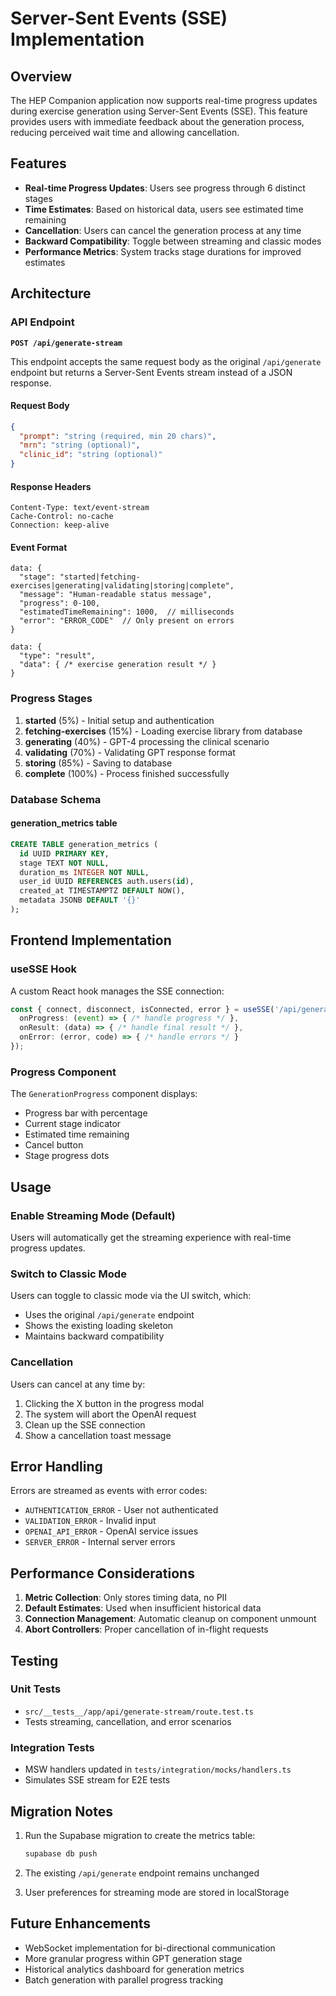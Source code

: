 # Server-Sent Events (SSE) Implementation

## Overview

The HEP Companion application now supports real-time progress updates during exercise generation using Server-Sent Events (SSE). This feature provides users with immediate feedback about the generation process, reducing perceived wait time and allowing cancellation.

## Features

- **Real-time Progress Updates**: Users see progress through 6 distinct stages
- **Time Estimates**: Based on historical data, users see estimated time remaining
- **Cancellation**: Users can cancel the generation process at any time
- **Backward Compatibility**: Toggle between streaming and classic modes
- **Performance Metrics**: System tracks stage durations for improved estimates

## Architecture

### API Endpoint

**`POST /api/generate-stream`**

This endpoint accepts the same request body as the original `/api/generate` endpoint but returns a Server-Sent Events stream instead of a JSON response.

#### Request Body
```json
{
  "prompt": "string (required, min 20 chars)",
  "mrn": "string (optional)",
  "clinic_id": "string (optional)"
}
```

#### Response Headers
```
Content-Type: text/event-stream
Cache-Control: no-cache
Connection: keep-alive
```

#### Event Format
```
data: {
  "stage": "started|fetching-exercises|generating|validating|storing|complete",
  "message": "Human-readable status message",
  "progress": 0-100,
  "estimatedTimeRemaining": 1000,  // milliseconds
  "error": "ERROR_CODE"  // Only present on errors
}

data: {
  "type": "result",
  "data": { /* exercise generation result */ }
}
```

### Progress Stages

1. **started** (5%) - Initial setup and authentication
2. **fetching-exercises** (15%) - Loading exercise library from database
3. **generating** (40%) - GPT-4 processing the clinical scenario
4. **validating** (70%) - Validating GPT response format
5. **storing** (85%) - Saving to database
6. **complete** (100%) - Process finished successfully

### Database Schema

#### generation_metrics table
```sql
CREATE TABLE generation_metrics (
  id UUID PRIMARY KEY,
  stage TEXT NOT NULL,
  duration_ms INTEGER NOT NULL,
  user_id UUID REFERENCES auth.users(id),
  created_at TIMESTAMPTZ DEFAULT NOW(),
  metadata JSONB DEFAULT '{}'
);
```

## Frontend Implementation

### useSSE Hook

A custom React hook manages the SSE connection:

```typescript
const { connect, disconnect, isConnected, error } = useSSE('/api/generate-stream', {
  onProgress: (event) => { /* handle progress */ },
  onResult: (data) => { /* handle final result */ },
  onError: (error, code) => { /* handle errors */ }
});
```

### Progress Component

The `GenerationProgress` component displays:
- Progress bar with percentage
- Current stage indicator
- Estimated time remaining
- Cancel button
- Stage progress dots

## Usage

### Enable Streaming Mode (Default)

Users will automatically get the streaming experience with real-time progress updates.

### Switch to Classic Mode

Users can toggle to classic mode via the UI switch, which:
- Uses the original `/api/generate` endpoint
- Shows the existing loading skeleton
- Maintains backward compatibility

### Cancellation

Users can cancel at any time by:
1. Clicking the X button in the progress modal
2. The system will abort the OpenAI request
3. Clean up the SSE connection
4. Show a cancellation toast message

## Error Handling

Errors are streamed as events with error codes:
- `AUTHENTICATION_ERROR` - User not authenticated
- `VALIDATION_ERROR` - Invalid input
- `OPENAI_API_ERROR` - OpenAI service issues
- `SERVER_ERROR` - Internal server errors

## Performance Considerations

1. **Metric Collection**: Only stores timing data, no PII
2. **Default Estimates**: Used when insufficient historical data
3. **Connection Management**: Automatic cleanup on component unmount
4. **Abort Controllers**: Proper cancellation of in-flight requests

## Testing

### Unit Tests
- `src/__tests__/app/api/generate-stream/route.test.ts`
- Tests streaming, cancellation, and error scenarios

### Integration Tests
- MSW handlers updated in `tests/integration/mocks/handlers.ts`
- Simulates SSE stream for E2E tests

## Migration Notes

1. Run the Supabase migration to create the metrics table:
   ```bash
   supabase db push
   ```

2. The existing `/api/generate` endpoint remains unchanged

3. User preferences for streaming mode are stored in localStorage

## Future Enhancements

- WebSocket implementation for bi-directional communication
- More granular progress within GPT generation stage
- Historical analytics dashboard for generation metrics
- Batch generation with parallel progress tracking 
